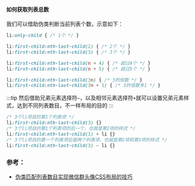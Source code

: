 #### 如何获取列表总数

我们可以借助伪类判断当前列表个数，示意如下：

```css
li:only-child { /* 1个 */ }

li:first-child:nth-last-child(2) { /* 2个 */ }
li:first-child:nth-last-child(3) { /* 3个 */ }

li:first-child:nth-last-child(n + 4) { /* 超过4个 */ }
li:first-child:nth-last-child(n + 5) { /* 超过5个 */ }

li:first-child:nth-last-child(3n) { /* 3的倍数 */ }
li:first-child:nth-last-child(3n + 1) { /* 3的倍数多1 */ }
```

:::tip
然后借助兄弟元素选择符`~`，以及相邻元素选择符`+`就可以设置兄弟元素样式，达到不同列表数目，不一样布局的目的
:::

```css
/* 3个li项目的第1个列表项 */
li:first-child:nth-last-child(3) {}
/* 3个li项目的第1个列表项的后一个，也就是第2项的样式 */
li:first-child:nth-last-child(3) + li {}
/* 3个li项目的第一个列表项后面两个列表项，也就是第2项和第3项的样式 */
li:first-child:nth-last-child(3) ~ li {}
```

### 参考：

- [伪类匹配列表数目实现微信群头像CSS布局的技巧](https://www.zhangxinxu.com/wordpress/2019/03/nth-last-child-css-layout/)